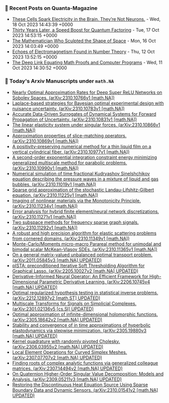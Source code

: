 ### 📝 Recent Posts on Quanta-Magazine
<!-- quanta starts -->
* <a href="https://www.quantamagazine.org/these-cells-spark-electricity-in-the-brain-theyre-not-neurons-20231018/">These Cells Spark Electricity in the Brain. They’re Not Neurons.</a> - Wed, 18 Oct 2023 14:43:39 +0000
* <a href="https://www.quantamagazine.org/thirty-years-later-a-speed-boost-for-quantum-factoring-20231017/">Thirty Years Later, a Speed Boost for Quantum Factoring</a> - Tue, 17 Oct 2023 14:53:15 +0000
* <a href="https://www.quantamagazine.org/the-mathematician-who-shaped-string-theory-20231016/">The Mathematician Who Sculpted the Shape of Space</a> - Mon, 16 Oct 2023 14:03:49 +0000
* <a href="https://www.quantamagazine.org/echoes-of-electromagnetism-found-in-number-theory-20231012/">Echoes of Electromagnetism Found in Number Theory</a> - Thu, 12 Oct 2023 13:52:15 +0000
* <a href="https://www.quantamagazine.org/the-deep-link-equating-math-proofs-and-computer-programs-20231011/">The Deep Link Equating Math Proofs and Computer Programs</a> - Wed, 11 Oct 2023 14:30:52 +0000
<!-- quanta ends -->
### 📝 Today's Arxiv Manuscripts under ``math.NA``
<!-- arxiv-math-na starts -->
* <a href="http://arxiv.org/abs/2310.10766">Nearly Optimal Approximation Rates for Deep Super ReLU Networks on Sobolev Spaces. (arXiv:2310.10766v1 [math.NA])</a>
* <a href="http://arxiv.org/abs/2310.10783">Laplace-based strategies for Bayesian optimal experimental design with nuisance uncertainty. (arXiv:2310.10783v1 [math.NA])</a>
* <a href="http://arxiv.org/abs/2310.10831">Accurate Data-Driven Surrogates of Dynamical Systems for Forward Propagation of Uncertainty. (arXiv:2310.10831v1 [math.NA])</a>
* <a href="http://arxiv.org/abs/2310.10866">The linear elasticity system under singular forces. (arXiv:2310.10866v1 [math.NA])</a>
* <a href="http://arxiv.org/abs/2310.10869">Approximation properties of slice-matching operators. (arXiv:2310.10869v1 [math.NA])</a>
* <a href="http://arxiv.org/abs/2310.10977">A positivity-preserving numerical method for a thin liquid film on a vertical cylindrical fiber. (arXiv:2310.10977v1 [math.NA])</a>
* <a href="http://arxiv.org/abs/2310.10990">A second-order exponential integration constraint energy minimizing generalized multiscale method for parabolic problems. (arXiv:2310.10990v1 [math.NA])</a>
* <a href="http://arxiv.org/abs/2310.11019">Numerical simulation of time fractional Kudryashov Sinelshchikov equation describing the pressure waves in a mixture of liquid and gas bubbles. (arXiv:2310.11019v1 [math.NA])</a>
* <a href="http://arxiv.org/abs/2310.11225">Sparse grid approximation of the stochastic Landau-Lifshitz-Gilbert equation. (arXiv:2310.11225v1 [math.NA])</a>
* <a href="http://arxiv.org/abs/2310.11234">Imaging of nonlinear materials via the Monotonicity Principle. (arXiv:2310.11234v1 [math.NA])</a>
* <a href="http://arxiv.org/abs/2310.11271">Error analysis for hybrid finite element/neural network discretizations. (arXiv:2310.11271v1 [math.NA])</a>
* <a href="http://arxiv.org/abs/2310.11292">Two subspace methods for frequency sparse graph signals. (arXiv:2310.11292v1 [math.NA])</a>
* <a href="http://arxiv.org/abs/2310.11349">A robust and high precision algorithm for elastic scattering problems from cornered domains. (arXiv:2310.11349v1 [math.NA])</a>
* <a href="http://arxiv.org/abs/2310.11365">Monte-Carlo/Moments micro-macro Parareal method for unimodal and bimodal scalar McKean-Vlasov SDEs. (arXiv:2310.11365v1 [math.NA])</a>
* <a href="http://arxiv.org/abs/2011.05845">On a general matrix-valued unbalanced optimal transport problem. (arXiv:2011.05845v3 [math.NA] UPDATED)</a>
* <a href="http://arxiv.org/abs/2205.10027">pISTA: preconditioned Iterative Soft Thresholding Algorithm for Graphical Lasso. (arXiv:2205.10027v2 [math.NA] UPDATED)</a>
* <a href="http://arxiv.org/abs/2206.10745">Derivative-Informed Neural Operator: An Efficient Framework for High-Dimensional Parametric Derivative Learning. (arXiv:2206.10745v4 [math.NA] UPDATED)</a>
* <a href="http://arxiv.org/abs/2212.12897">Optimal regularized hypothesis testing in statistical inverse problems. (arXiv:2212.12897v2 [math.ST] UPDATED)</a>
* <a href="http://arxiv.org/abs/2301.02136">Multiscale Transforms for Signals on Simplicial Complexes. (arXiv:2301.02136v5 [cs.SI] UPDATED)</a>
* <a href="http://arxiv.org/abs/2305.18642">Optimal approximation of infinite-dimensional holomorphic functions. (arXiv:2305.18642v2 [math.NA] UPDATED)</a>
* <a href="http://arxiv.org/abs/2305.19880">Stability and convergence of in time approximations of hyperbolic elastodynamics via stepwise minimization. (arXiv:2305.19880v3 [math.NA] UPDATED)</a>
* <a href="http://arxiv.org/abs/2306.03955">Kernel quadrature with randomly pivoted Cholesky. (arXiv:2306.03955v2 [math.NA] UPDATED)</a>
* <a href="http://arxiv.org/abs/2307.07707">Local Element Operations for Curved Simplex Meshes. (arXiv:2307.07707v2 [math.NA] UPDATED)</a>
* <a href="http://arxiv.org/abs/2307.14494">Finding roots of complex analytic functions via generalized colleague matrices. (arXiv:2307.14494v2 [math.NA] UPDATED)</a>
* <a href="http://arxiv.org/abs/2309.05211">On Quaternion Higher-Order Singular Value Decomposition: Models and Analysis. (arXiv:2309.05211v3 [math.NA] UPDATED)</a>
* <a href="http://arxiv.org/abs/2310.01541">Restoring the Discontinuous Heat Equation Source Using Sparse Boundary Data and Dynamic Sensors. (arXiv:2310.01541v2 [math.NA] UPDATED)</a>
<!-- arxiv-math-na ends -->
